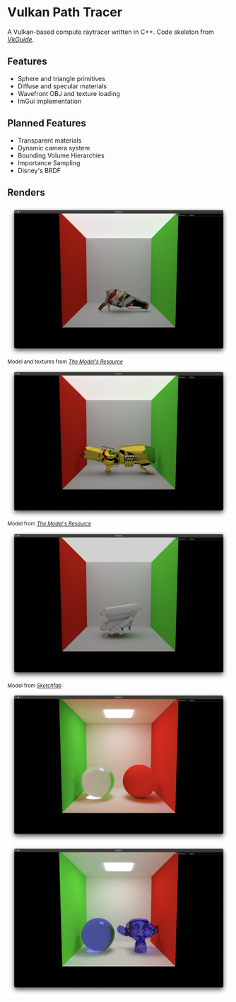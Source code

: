 # Vulkan Path Tracer
A Vulkan-based compute raytracer written in C++. Code skeleton from *[VkGuide](https://vkguide.dev/)*.

## Features
- Sphere and triangle primitives
- Diffuse and specular materials
- Wavefront OBJ and texture loading
- ImGui implementation

## Planned Features
- Transparent materials
- Dynamic camera system
- Bounding Volume Hierarchies
- Importance Sampling
- Disney's BRDF

## Renders
![](renders/squeezer_mtlmap.png)
<sup>Model and textures from *[The Model's Resource](https://www.models-resource.com/nintendo_switch/splatoon3/model/59382/)*</sup>
![](renders/rb_gold.png)
<sup>Model from *[The Model's Resource](https://www.models-resource.com/nintendo_switch/splatoon3/model/61025/)*</sup>
![](renders/dread_white.png)
<sup>Model from *[Sketchfab](https://sketchfab.com/3d-models/splatoon-3-dread-wringer-9a07bd24e0184e6084389f1da41a9818)*</sup>
![](renders/dielectrics.png)
![](renders/monkey_dielectric.png)